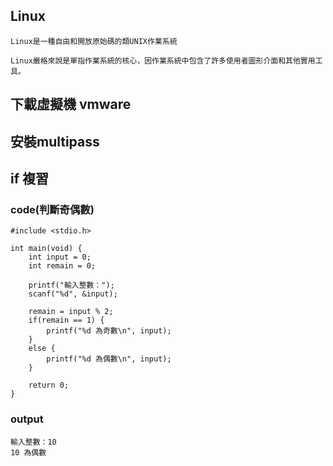 ## Linux 
```
Linux是一種自由和開放原始碼的類UNIX作業系統

Linux嚴格來說是單指作業系統的核心，因作業系統中包含了許多使用者圖形介面和其他實用工具。
```

## 下載虛擬機 vmware
## 安裝multipass

## if 複習
### code(判斷奇偶數)
```
#include <stdio.h>

int main(void) {
    int input = 0;
    int remain = 0;

    printf("輸入整數：");
    scanf("%d", &input);

    remain = input % 2;
    if(remain == 1) {
        printf("%d 為奇數\n", input);
    }
    else {
        printf("%d 為偶數\n", input);
    }

    return 0;
}
```
### output 
```
輸入整數：10
10 為偶數
```
